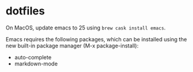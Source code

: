 dotfiles
========

On MacOS, update emacs to 25 using `brew cask install emacs`.

Emacs requires the following packages, which can be installed using the new built-in package manager (M-x package-install):
* auto-complete
* markdown-mode
